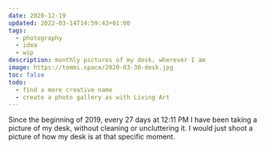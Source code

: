 ```yaml
---
date: 2020-12-19
updated: 2022-03-14T14:59:43+01:00
tags:
  - photography
  - idea
  - wip
description: monthly pictures of my desk, wherever I am
image: https://tommi.space/2020-03-30-desk.jpg
toc: false
todo:
  - find a more creative name
  - create a photo gallery as with Living Art
---
```

Since the beginning of 2019, every 27 days at 12:11 PM I have been taking a picture of my desk, without cleaning or uncluttering it. I would just shoot a picture of how my desk is at that specific moment.
